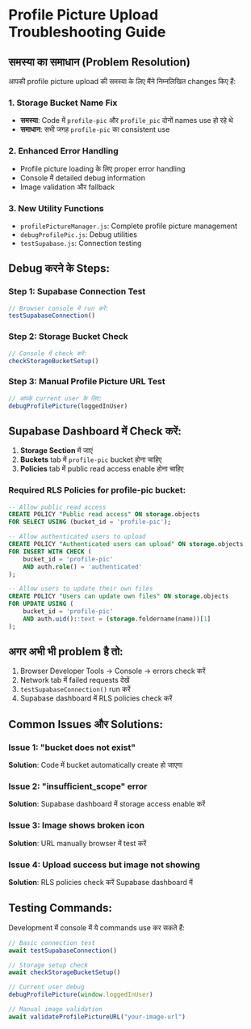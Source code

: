 # Profile Picture Upload Troubleshooting Guide

## समस्या का समाधान (Problem Resolution)

आपकी profile picture upload की समस्या के लिए मैंने निम्नलिखित changes किए हैं:

### 1. Storage Bucket Name Fix
- **समस्या**: Code में `profile-pic` और `profile_pic` दोनों names use हो रहे थे
- **समाधान**: सभी जगह `profile-pic` का consistent use

### 2. Enhanced Error Handling
- Profile picture loading के लिए proper error handling
- Console में detailed debug information
- Image validation और fallback

### 3. New Utility Functions
- `profilePictureManager.js`: Complete profile picture management
- `debugProfilePic.js`: Debug utilities
- `testSupabase.js`: Connection testing

## Debug करने के Steps:

### Step 1: Supabase Connection Test
```javascript
// Browser console में run करें:
testSupabaseConnection()
```

### Step 2: Storage Bucket Check
```javascript
// Console में check करें:
checkStorageBucketSetup()
```

### Step 3: Manual Profile Picture URL Test
```javascript
// आपके current user के लिए:
debugProfilePicture(loggedInUser)
```

## Supabase Dashboard में Check करें:

1. **Storage Section** में जाएं
2. **Buckets** tab में `profile-pic` bucket होना चाहिए
3. **Policies** tab में public read access enable होना चाहिए

### Required RLS Policies for profile-pic bucket:

```sql
-- Allow public read access
CREATE POLICY "Public read access" ON storage.objects
FOR SELECT USING (bucket_id = 'profile-pic');

-- Allow authenticated users to upload
CREATE POLICY "Authenticated users can upload" ON storage.objects
FOR INSERT WITH CHECK (
    bucket_id = 'profile-pic' 
    AND auth.role() = 'authenticated'
);

-- Allow users to update their own files
CREATE POLICY "Users can update own files" ON storage.objects
FOR UPDATE USING (
    bucket_id = 'profile-pic' 
    AND auth.uid()::text = (storage.foldername(name))[1]
);
```

## अगर अभी भी problem है तो:

1. Browser Developer Tools → Console → errors check करें
2. Network tab में failed requests देखें
3. `testSupabaseConnection()` run करें
4. Supabase dashboard में RLS policies check करें

## Common Issues और Solutions:

### Issue 1: "bucket does not exist"
**Solution**: Code में bucket automatically create हो जाएगा

### Issue 2: "insufficient_scope" error
**Solution**: Supabase dashboard में storage access enable करें

### Issue 3: Image shows broken icon
**Solution**: URL manually browser में test करें

### Issue 4: Upload success but image not showing
**Solution**: RLS policies check करें Supabase dashboard में

## Testing Commands:

Development में console में ये commands use कर सकते हैं:

```javascript
// Basic connection test
await testSupabaseConnection()

// Storage setup check
await checkStorageBucketSetup()

// Current user debug
debugProfilePicture(window.loggedInUser)

// Manual image validation
await validateProfilePictureURL("your-image-url")
```
